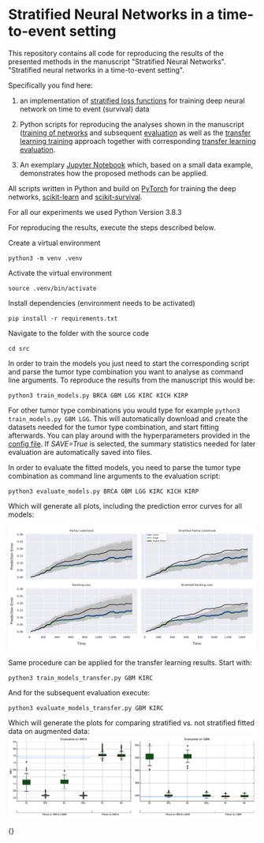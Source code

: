 # Stratified Neural Networks in a time-to-event setting

This repository contains all code for reproducing the results of the presented methods in the manuscript "Stratified Neural Networks". "Stratified neural networks in a time-to-event setting". 

Specifically you find here:

1. an implementation of [stratified loss functions](src/modules/torch_models.py) for training deep neural network on time to event (survival) data

2. Python scripts for reproducing the analyses shown in the manuscript ([training of networks](src/train_models.py) and subsequent [evaluation](src/evaluate_models.py) as well as the [transfer learning training](src/train_models_transfer.py) approach together with corresponding [transfer learning evaluation](src/evaluate_models_transfer.py).

3. An exemplary [Jupyter Notebook](notebook.ipynb) which, based on a small data example, demonstrates how the proposed methods can be applied.


All scripts written in Python and build on [PyTorch](https://pytorch.org) for training the deep networks, [scikit-learn](https://scikit-learn.org/stable/) and [scikit-survival](https://github.com/sebp/scikit-survival). 

For all our experiments we used Python Version 3.8.3

For reproducing the results, execute the steps described below.

Create a virtual environment
```
python3 -m venv .venv
```

Activate the virtual environment
```
source .venv/bin/activate
```

Install dependencies (environment needs to be activated)
```
pip install -r requirements.txt
```

Navigate to the folder with the source code
```
cd src
```

In order to train the models you just need to start the corresponding script and parse the tumor type combination you want to analyse as command line arguments. To reproduce the results from the manuscript this would be: 
```
python3 train_models.py BRCA GBM LGG KIRC KICH KIRP
```

For other tumor type combinations you would type for example `python3 train_models.py GBM LGG`. This will automatically download and create the datasets needed for the tumor type combination, and start fitting afterwards. You can play around with the hyperparameters provided
in the [config file](src/optimization_configs.json). If *SAVE=True* is selected, the summary statistics needed for later evaluation are automatically saved into files.

In order to evaluate the fitted models, you need to parse the tumor type combination as command line arguments to the evaluation script:
```
python3 evaluate_models.py BRCA GBM LGG KIRC KICH KIRP
```

Which will generate all plots, including the prediction error curves for all models:

![Prediction Error Curves](BRCA_GBM_KICH_KIRC_KIRP_LGG_scaled_prediction_error_curves.png)

Same procedure can be applied for the transfer learning results. Start with:

```
python3 train_models_transfer.py GBM KIRC
```

And for the subsequent evaluation execute:
```
python3 evaluate_models_transfer.py GBM KIRC
```

Which will generate the plots for comparing stratified vs. not stratified fitted data on augmented data:
![Prediction Error Curves](BRCA_GBM_scaled_transfer_learning_boxplot.png)

{}